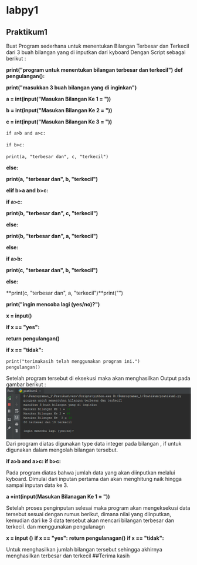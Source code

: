 # labpy1
## Praktikum1

Buat Program sederhana untuk menentukan Bilangan Terbesar dan Terkecil dari 3 buah bilangan yang di inputkan dari kyboard
Dengan Script sebagai berikut :

**print("program untuk menentukan bilangan terbesar dan terkecil")**
**def pengulangan():**

**print("masukkan 3 buah bilangan yang di inginkan")**

**a = int(input("Masukan Bilangan Ke 1 = "))**

**b = int(input("Masukan Bilangan Ke 2 = "))**

**c = int(input("Masukan Bilangan Ke  3 = "))**

	if a>b and a>c:

	if b>c:

	print(a, "terbesar dan", c, "terkecil")

**else:**

**print(a, "terbesar dan", b, "terkecil")**

**elif b>a and b>c:**

**if a>c:**

**print(b, "terbesar dan", c, "terkecil")**

**else:**

**print(b, "terbesar dan", a, "terkecil")**

**else:**

**if a>b:**

**print(c, "terbesar dan", b, "terkecil")**

**else:**

**print(c, "terbesar dan", a, "terkecil")**print("")

**print("ingin mencoba lagi (yes/no)?")**

**x = input()**

**if x == "yes":**

**return pengulangan()**

**if x == "tidak":**

	print("terimakasih telah menggunakan program ini.")
	pengulangan()

 Setelah program tersebut di eksekusi maka akan menghasilkan Output pada
gambar berikut : 
![output](https://raw.githubusercontent.com/Hadip31/labpy1/master/output.PNG)
Dari program diatas digunakan type data integer pada bilangan
, if untuk digunakan dalam mengolah bilangan tersebut.
 
**if a>b and a>c: if b>c:**

Pada program diatas bahwa jumlah data yang akan diinputkan melalui kyboard. Dimulai dari inputan pertama
dan akan menghitung naik hingga sampai inputan data ke 3.
 
**a =int(input(Masukan Bilanagan Ke 1 = "))**

Setelah proses penginputan selesai maka program akan mengeksekusi 
data tersebut sesuai dengan rumus berikut, dimana nilai yang diinputkan, kemudian dari ke 3 data tersebut akan mencari bilangan terbesar dan terkecil. dan menggunakan pengulanagn

**x = input ()**
**if x == "yes":**
**return pengulanagan()**
**if x == "tidak":**

Untuk menghasilkan jumlah bilangan tersebut sehingga akhirnya menghasilkan terbesar dan terkecil 
##Terima kasih